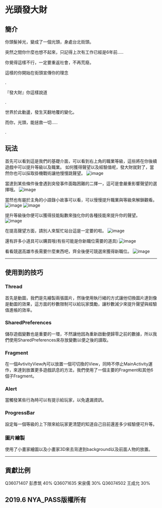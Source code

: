# 光頭發大財
## 簡介
你頭髮掉光，變成了一個光頭，身處台北街頭。

突然之間你什麼也想不起來，只記得上次有工作已經是6年前.....

你覺得這樣不行，一定要重返社會，不再荒廢。

這樣的你開始在街頭宣傳你的理念

.

『發大財』你這樣說道

.


世界於此動盪，發生天翻地覆的變化。

而你，光頭，能拯救一切.....

.

## 玩法

首先可以看到這是我們的基礎介面，可以看到右上角的職業等級，這些將在你後續遊戲中可以提升等級以及職業。
如何獲得聲望以及經驗值呢，發大財就對了，當然你也可以採取掛機戰術讓他慢慢跳聲望。
![image](https://github.com/andy010725/FaDaMoney/blob/master/readpic/1.gif)

當達到某些條件後會遇到突發事件面臨困難的二擇一，這可是會嚴重影響聲望的選擇哦。
![image](https://github.com/andy010725/FaDaMoney/blob/master/readpic/2.png)

當然也有屬於主角的小語錄小故事可以看，可以慢慢提升職業與等級來解鎖觀看。
![image](https://github.com/andy010725/FaDaMoney/blob/master/readpic/3.png)
![image](https://github.com/andy010725/FaDaMoney/blob/master/readpic/4.gif)

提升等級後你便可以獲得技能點數來強化你的各種技能來提升你的聲望。
![image](https://github.com/andy010725/FaDaMoney/blob/master/readpic/5.png)

在提高聲望方面，請別人來幫忙站台這是一定要的啦。
![image](https://github.com/andy010725/FaDaMoney/blob/master/readpic/6.gif)

還有許多小道具可以購買哦(有些可能是你新職位需要的道具)
![image](https://github.com/andy010725/FaDaMoney/blob/master/readpic/7.gif)


看看競選高雄市長需要什麼東西吧，齊全後便可競選來獲得新職位。
![image](https://github.com/andy010725/FaDaMoney/blob/master/readpic/8.gif)



------------------------------------------------------------------------------------------------------------------------
## 使用到的技巧

### Thread
首先是動圖，我們是先繪製兩張圖片，然後使用執行緒的方式讓他切換圖片達到像是動圖的效果，這方面的秒數限制可以給玩家獎勵，讓秒數減少來提升聲望與經驗值進帳的效率。

### SharedPreferences
儲存遊戲變數也是重要的一環，不然讓他因為重新啟動便歸零之前的數據，所以我們使用SharedPreferences來存放變數以便之後的讀取。

### Fragment
在一個AvtivityView內可以放置一個可切換的View，同時不停止MainActivity運作，來達到放置更多遊戲訊息的方法，我們使用了一個主要的Fragment和其他6個子Fragment。

### Alert
當觸發某些行為時可以有提示給玩家，以免遺漏資訊。

### ProgressBar
設定每一個等級的上下限來給玩家更清楚的知道自己目前還差多少經驗便可升等。

### 圖片繪製
使用了小畫家繪圖以及小畫家3D來去背達到background以及前面人物的放置。

--------------------------------------------------------------------------------------------------------------------------------------
## 貢獻比例 
Q36071407 彭彥筑 40% 
Q36071635 宋泉儒 30%
Q36074502 王成允 30%



## 2019.6 NYA_PASS版權所有
